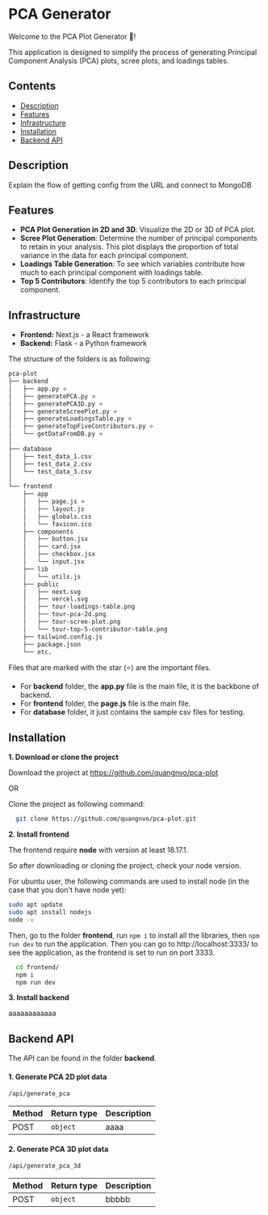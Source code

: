 
# PCA Generator

Welcome to the PCA Plot Generator 👋!

This application is designed to simplify the process of generating Principal Component Analysis (PCA) plots, scree plots, and loadings tables.



## Contents

- [Description](#description)
- [Features](#features)
- [Infrastructure](#infrastructure)
- [Installation](#installation)
- [Backend API](#backend-api)




## Description

Explain the flow of getting config from the URL and connect to MongoDB 


## Features

- **PCA Plot Generation in 2D and 3D**: Visualize the 2D or 3D of PCA plot.
- **Scree Plot Generation**: Determine the number of principal components to retain in your analysis. This plot displays the proportion of total variance in the data for each principal component.
- **Loadings Table Generation**: To see which variables contribute how much to each principal component with loadings table.
- **Top 5 Contributors**: Identify the top 5 contributors to each principal component. 


## Infrastructure

- **Frontend:** Next.js - a React framework
- **Backend:** Flask - a Python framework

The structure of the folders is as following:
```bash
pca-plot
├── backend 
│   ├── app.py ⭐ 
│   ├── generatePCA.py ⭐
│   ├── generatePCA3D.py ⭐
│   ├── generateScreePlot.py ⭐
│   ├── generateLoadingsTable.py ⭐
│   ├── generateTopFiveContributors.py ⭐
│   └── getDataFromDB.py ⭐
│     
├── database
│   ├── test_data_1.csv
│   ├── test_data_2.csv
│   └── test_data_3.csv
│   
└── frontend
    ├── app
    │   ├── page.js ⭐
    │   ├── layout.js
    │   ├── globals.css
    │   └── favicon.ico
    ├── components
    │   ├── button.jsx
    │   ├── card.jsx
    │   ├── checkbox.jsx
    │   └── input.jsx
    ├── lib
    │   └── utils.js
    ├── public
    │   ├── next.svg
    │   ├── vercel.svg
    │   ├── tour-loadings-table.png 
    │   ├── tour-pca-2d.png 
    │   ├── tour-scree-plot.png 
    │   └── tour-top-5-contributor-table.png 
    ├── tailwind.config.js
    ├── package.json
    └── etc.
```

Files that are marked with the star (⭐) are the important files.

- For **backend** folder, the **app.py** file is the main file, it is the backbone of backend. 
- For **frontend** folder, the **page.js** file is the main file.
- For **database** folder, it just contains the sample csv files for testing. 
## Installation

**1. Download or clone the project**

Download the project at https://github.com/quangnvo/pca-plot

OR

Clone the project as following command:  

``` bash
  git clone https://github.com/quangnvo/pca-plot.git
```

**2. Install frontend**

The frontend require **node** with version at least 18.17.1.

So after downloading or cloning the project, check your node version.

For ubuntu user, the following commands are used to install node (in the case that you don't have node yet):

```bash
sudo apt update
sudo apt install nodejs
node -v
```
Then, go to the folder **frontend**, run `npm i` to install all the libraries, then `npm run dev` to run the application. Then you can go to http://localhost:3333/ to see the application, as the frontend is set to run on port 3333.  

``` bash
  cd frontend/
  npm i
  npm run dev
```




**3. Install backend**

aaaaaaaaaaaa
## Backend API 

The API can be found in the folder **backend**. 

#### 1. Generate PCA 2D plot data

```bash
/api/generate_pca
```

Method|        Return type     | Description   |
:-----|  :------- | :------------------------- |
POST  |  `object` | aaaa|



#### 2. Generate PCA 3D plot data


```bash
/api/generate_pca_3d
```

Method|        Return type     | Description   |
:-----|  :------- | :------------------------- |
POST  |  `object` | bbbbb |
